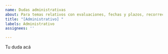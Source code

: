 ```yaml
---
name: Dudas administrativas
about: Para temas relativos con evaluaciones, fechas y plazos, recorrecciones, etc.
title: "[Administrativo] "
labels: Administrativo
assignees: ''

---
```


Tu duda acá
